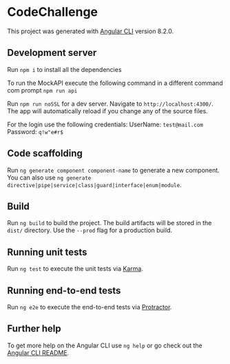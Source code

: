 # CodeChallenge

This project was generated with [Angular CLI](https://github.com/angular/angular-cli) version 8.2.0.

## Development server

Run `npm i` to install all the dependencies

To run the MockAPI execute the following command in a different command com prompt `npm run api`

Run `npm run noSSL` for a dev server. Navigate to `http://localhost:4300/`. The app will automatically reload if you change any of the source files.

For the login use the following credentials:
UserName: `test@mail.com`
Password: `q!w"e#r$`

## Code scaffolding

Run `ng generate component component-name` to generate a new component. You can also use `ng generate directive|pipe|service|class|guard|interface|enum|module`.

## Build

Run `ng build` to build the project. The build artifacts will be stored in the `dist/` directory. Use the `--prod` flag for a production build.

## Running unit tests

Run `ng test` to execute the unit tests via [Karma](https://karma-runner.github.io).

## Running end-to-end tests

Run `ng e2e` to execute the end-to-end tests via [Protractor](http://www.protractortest.org/).

## Further help

To get more help on the Angular CLI use `ng help` or go check out the [Angular CLI README](https://github.com/angular/angular-cli/blob/master/README.md).
